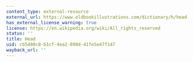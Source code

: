 ```yaml
---
content_type: external-resource
external_url: https://www.oldbookillustrations.com/dictionary/h/head
has_external_license_warning: true
license: https://en.wikipedia.org/wiki/All_rights_reserved
status: ''
title: Head
uid: cb5480c8-b1cf-4ea2-890d-41fe5e47f147
wayback_url: ''
---
```

